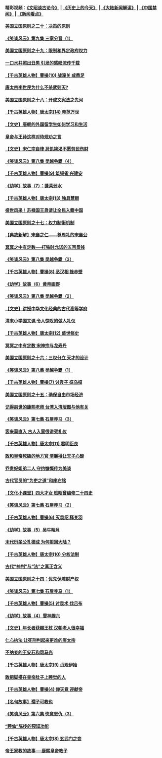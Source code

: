 #### 精彩视频：[《文昭谈古论今》](http://45.76.195.252/wenzhao) | [《历史上的今天》](http://45.76.195.252/today-in-history) | [《大陆新闻解读》](http://45.76.195.252/ntdtv-comedy) | [《中国禁闻》](http://45.76.195.252/ntdtv-news) | [《新闻看点》](http://45.76.195.252/news-insight) 

 #### [美国立国原则之二十：决策的原则](../pages/nsc975/n11034691.md?t=02120631) 

#### [《笑谈风云》第九集 三家分晋（1）](../pages/nsc975/n11028591.md?t=02120631) 

#### [美国立国原则之十九：限制和界定政府权力](../pages/nsc975/n11023895.md?t=02120631) 

#### [一口水井照出丑男 引发的感叹流传千载](../pages/nsc975/n11004598.md?t=02120631) 

#### [【千古英雄人物】曹操(10) 战潼关 成鼎足](../pages/nsc975/n7779963.md?t=02120631) 

#### [唐太宗李世民为什么不杀武则天?](../pages/nsc975/n11034040.md?t=02120631) 

#### [美国立国原则之十八：开成文宪法之先河](../pages/nsc975/n11008526.md?t=02120631) 

#### [【千古英雄人物】唐太宗(14) 帝范万世](../pages/nsc975/n8034234.md?t=02120631) 

#### [【文史】唐朝的外国留学生如何学习和生活](../pages/nsc975/n11010825.md?t=02120631) 

#### [皇帝与王孙这样对待规劝之言](../pages/nsc975/n10994666.md?t=02120631) 

#### [【文史】宋仁宗自律 忍饥挨渴不愿劳民伤财](../pages/nsc975/n10997349.md?t=02120631) 

#### [《笑谈风云》第八集 吴越争霸（4）](../pages/nsc975/n11010924.md?t=02120631) 

#### [【千古英雄人物】曹操(9) 筑铜雀 兴建安](../pages/nsc975/n7662497.md?t=02120631) 

#### [《幼学》故事（7）：蓬莱弱水](../pages/nsc975/n10990547.md?t=02120631) 

#### [【千古英雄人物】唐太宗(13) 独具慧眼](../pages/nsc975/n8034179.md?t=02120631) 

#### [盛世风采！苏禄国王恳请让全民入籍中国](../pages/nsc975/n10992284.md?t=02120631) 

#### [美国立国原则之十七：权力制衡机制](../pages/nsc975/n11002624.md?t=02120631) 

#### [【典故新解】宋襄之仁——尊周礼的宋襄公](../pages/nsc975/n11018653.md?t=02120631) 

#### [冥冥之中有定数──打铁时允诺的五百贯钱](../pages/nsc975/n334213.md?t=02120631) 

#### [《笑谈风云》第八集 吴越争霸（3）](../pages/nsc975/n11010889.md?t=02120631) 

#### [【千古英雄人物】曹操(8) 丞汉相 挫赤壁](../pages/nsc975/n7662490.md?t=02120631) 

#### [《幼学》故事（6）黄帝画野](../pages/nsc975/n10990546.md?t=02120631) 

#### [《笑谈风云》第八集 吴越争霸（2）](../pages/nsc975/n10996834.md?t=02120631) 

#### [【文史】讲授中华文化经典的古代高等学府](../pages/nsc975/n11003895.md?t=02120631) 

#### [清末小学国文课 令人惊叹的做人礼仪](../pages/nsc975/n10980226.md?t=02120631) 

#### [【千古英雄人物】唐太宗(12) 盛世修史](../pages/nsc975/n8034115.md?t=02120631) 

#### [冥冥之中有定数 宋神宗与龙寿丹](../pages/nsc975/n11008770.md?t=02120631) 

#### [美国立国原则之十六：三权分立 天才的设计](../pages/nsc975/n10991293.md?t=02120631) 

#### [《笑谈风云》第八集 吴越争霸（1）](../pages/nsc975/n10987751.md?t=02120631) 

#### [【千古英雄人物】曹操(7) 讨袁子 征乌桓](../pages/nsc975/n7662459.md?t=02120631) 

#### [美国立国原则之十五：确保自由市场经济](../pages/nsc975/n10957715.md?t=02120631) 

#### [记得前世的康熙老师 台湾入清版图与他有关](../pages/nsc975/n11004761.md?t=02120631) 

#### [《笑谈风云》第七集 石屋养马（3）](../pages/nsc975/n10964155.md?t=02120631) 

#### [客来莫直入 古人入室很讲究礼仪](../pages/nsc975/n11002636.md?t=02120631) 

#### [【千古英雄人物】唐太宗(11) 君明臣良](../pages/nsc975/n8030388.md?t=02120631) 

#### [敢和皇帝死磕的地方官 清廉得让天子心酸](../pages/nsc975/n10999336.md?t=02120631) 

#### [乔贵妃姐弟二人 守约慷慨传为美谈](../pages/nsc975/n10842491.md?t=02120631) 

#### [古代官员的“为吏之道”和座右铭](../pages/nsc975/n10989890.md?t=02120631) 

#### [【文化小课堂】四大才女 班昭曾编修二十四史](../pages/nsc975/n10996143.md?t=02120631) 

#### [《笑谈风云》第七集 石屋养马（2）](../pages/nsc975/n10964109.md?t=02120631) 

#### [【千古英雄人物】曹操(6) 灭袁绍 释关羽](../pages/nsc975/n7662436.md?t=02120631) 

#### [《幼学》故事（5）吴牛喘月](../pages/nsc975/n10806013.md?t=02120631) 

#### [末代衍圣公孔德成 为何拒回大陆？](../pages/nsc975/n10992548.md?t=02120631) 

#### [【千古英雄人物】唐太宗(10) 分权法制](../pages/nsc975/n8025970.md?t=02120631) 

#### [古代“神判”与“法”之真正含义](../pages/nsc975/n10982291.md?t=02120631) 

#### [美国立国原则之十四：优先保障财产权](../pages/nsc975/n10954086.md?t=02120631) 

#### [《笑谈风云》第七集 石屋养马（1）](../pages/nsc975/n10964072.md?t=02120631) 

#### [【千古英雄人物】曹操(5) 讨袁术 伐吕布](../pages/nsc975/n7637126.md?t=02120631) 

#### [《幼学》故事（4）雪神滕六](../pages/nsc975/n10806012.md?t=02120631) 

#### [【文史】年长者获赐王杖 汉朝老人很幸福](../pages/nsc975/n10980263.md?t=02120631) 

#### [仁心执法 让死刑判起来更难的唐太宗](../pages/nsc975/n10979954.md?t=02120631) 

#### [不纳妾的王安石和司马光](../pages/nsc975/n2647438.md?t=02120631) 

#### [【千古英雄人物】唐太宗(9) 贞观伊始](../pages/nsc975/n8022938.md?t=02120631) 

#### [敢把脚搭在皇帝肚子上睡觉的人](../pages/nsc975/n10975530.md?t=02120631) 

#### [【千古英雄人物】曹操(4) 仰天意 迎献帝](../pages/nsc975/n7637003.md?t=02120631) 

#### [【名句故事】孺子可教也](../pages/nsc975/n10371944.md?t=02120631) 

#### [《笑谈风云》第六集 快意恩仇（3）](../pages/nsc975/n10953824.md?t=02120631) 

#### [“睡仙”陈抟的预知功能](../pages/nsc975/n10955272.md?t=02120631) 

#### [【千古英雄人物】唐太宗(8) 玄武门之变](../pages/nsc975/n7979461.md?t=02120631) 

#### [帝王家教的故事──康熙皇帝教子](../pages/nsc975/n10764254.md?t=02120631) 

